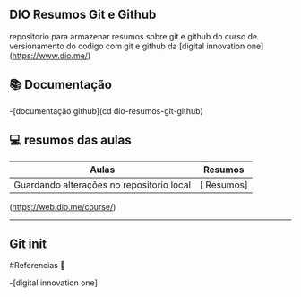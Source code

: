 ## DIO Resumos Git e Github
repositorio para armazenar resumos sobre git e github do curso de versionamento do codigo com git e github da
[digital innovation one] (https://www.dio.me/)

## 📚 Documentação  
-[documentação github](cd dio-resumos-git-github)

## 💻  resumos das aulas

| Aulas | Resumos |
|-------|---------|
| Guardando alterações no repositorio local | [ Resumos]
(https://web.dio.me/course/)

------------------
Git init 
------------------

#Referencias 🔎

-[digital innovation one]


